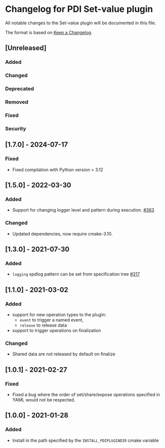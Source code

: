 # Changelog for PDI Set-value plugin
All notable changes to the Set-value plugin will be documented in this file.

The format is based on [Keep a Changelog](https://keepachangelog.com/en/1.0.0/).


## [Unreleased]

### Added

### Changed

### Deprecated

### Removed

### Fixed

### Security


## [1.7.0] - 2024-07-17

### Fixed
* Fixed compilation with Python version > 3.12


## [1.5.0] - 2022-03-30

### Added
* Support for changing logger level and pattern during execution.
  [#363](https://gitlab.maisondelasimulation.fr/pdidev/pdi/-/issues/363)

### Changed
* Updated dependencies, now require cmake-3.10.


## [1.3.0] - 2021-07-30

### Added
* `logging` spdlog pattern can be set from specification tree
  [#317](https://gitlab.maisondelasimulation.fr/pdidev/pdi/-/issues/317)


## [1.1.0] - 2021-03-02

### Added
* support for new operation types to the plugin:
  - `event` to trigger a named event,
  - `release` to release data
* support to trigger operations on finalization

### Changed
* Shared data are not released by default on finalize


## [1.0.1] - 2021-02-27

### Fixed
* Fixed a bug where the order of set/share/expose operations specified in YAML
  would not be respected.


## [1.0.0] - 2021-01-28

### Added
* Install in the path specified by the `INSTALL_PDIPLUGINDIR` cmake variable
